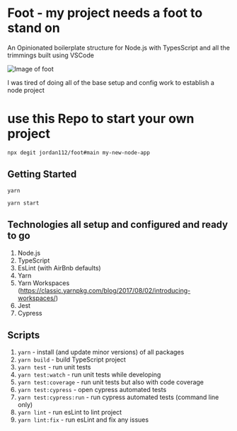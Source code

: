 # Foot - my project needs a foot to stand on

An Opinionated boilerplate structure for Node.js with TypesScript and all the trimmings built using VSCode

![Image of foot](https://www.pikpng.com/pngl/m/172-1724506_daily-kos-monty-python-foot-png-clipart.png)

I was tired of doing all of the base setup and config work to establish a node project

# use this Repo to start your own project

    npx degit jordan112/foot#main my-new-node-app

## Getting Started

    yarn

    yarn start

## Technologies all setup and configured and ready to go

1. Node.js
1. TypeScript
1. EsLint (with AirBnb defaults)
1. Yarn
1. Yarn Workspaces (https://classic.yarnpkg.com/blog/2017/08/02/introducing-workspaces/)
1. Jest
1. Cypress

## Scripts

1.  `yarn` - install (and update minor versions) of all packages
1.  `yarn build` - build TypeScript project
1.  `yarn test` - run unit tests
1.  `yarn test:watch` - run unit tests while developing
1.  `yarn test:coverage` - run unit tests but also with code coverage
1.  `yarn test:cypress` - open cypress automated tests
1.  `yarn test:cypress:run` - run cypress automated tests (command line only)
1.  `yarn lint` - run esLint to lint project
1.  `yarn lint:fix` - run esLint and fix any issues
